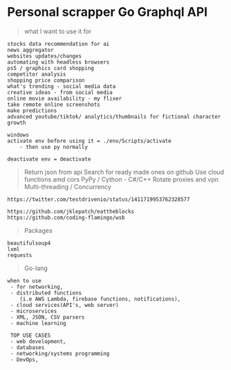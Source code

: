 # Personal scrapper Go Graphql API 
> what I want to use it for
```
stocks data recommendation for ai
news aggregator 
websites updates/changes
automating with headless browsers
ps5 / graphics card shopping
competitor analysis
shopping price comparison
what's trending - social media data
creative ideas - from social media
online movie availability - my flixer
take remote online screenshots
make predictions
advanced youtube/tiktok/ analytics/thumbnails for fictional character growth
``` 


```
windows
activate env before using it = ./env/Scripts/activate
    - then use py normally

deactivate env = deactivate 
```
> Return json from api
> Search for ready made ones on github
> Use cloud functions amd cors
> PyPy / Cython - C#/C++
> Rotate proxies and vpn
> Multi-threading / Concurrency

```
https://twitter.com/testdrivenio/status/1411719953762328577

https://github.com/jklepatch/eattheblocks
https://github.com/coding-flamingo/wsb
```


> Packages
```
beautifulsoup4
lxml
requests
```

> Go-lang
```
when to use
 - for networking, 
 - distributed functions 
 	(i.e AWS Lambda, firebase functions, notifications), 
 - cloud services(API's, web server) 
 - microservices
 - XML, JSON, CSV parsers
 - machine learning 

 TOP USE CASES
 - web development, 
 - databases 
 - networking/systems programming
 - DevOps,
```